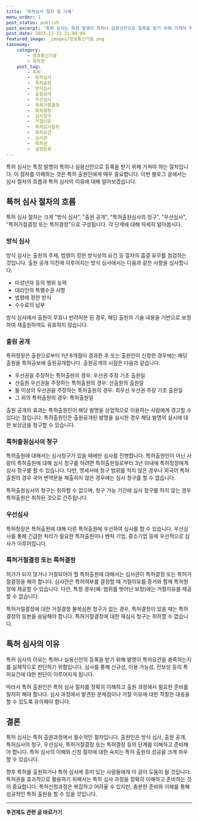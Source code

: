 ```yaml
---
title: '특허심사 절차 및 이해'
menu_order: 1
post_status: publish
post_excerpt: '특허 심사는 특정 발명이 특허나 실용신안으로 등록을 받기 위해 거쳐야 하는 절차입니다. 이 절차를 이해하는 것은 특허 출원인에게 매우 중요합니다. 이번 블로그 글에서는 심사 절차의 흐름과 특허 심사의 이유에 대해 알아보겠습니다.'
post_date: 2023-12-22 21:09:09
featured_image: _images/정보통신기술.png
taxonomy:
    category:
        - 정보통신기술
        - 특허권
    post_tag:
        - 특허
        -  특허심사
        -  특허출원
        -  방식심사
        -  출원공개
        -  우선심사
        -  특허거절결정
        -  특허결정
        -  심사청구
        -  거절이유
        -  특허심사절차
        -  특허요건
        -  심사관
        -  특허권
        -  설정등록
---
```



특허 심사는 특정 발명이 특허나 실용신안으로 등록을 받기 위해 거쳐야 하는 절차입니다. 이 절차를 이해하는 것은 특허 출원인에게 매우 중요합니다. 이번 블로그 글에서는 심사 절차의 흐름과 특허 심사의 이유에 대해 알아보겠습니다.

## 특허 심사 절차의 흐름

특허 심사 절차는 크게 "방식 심사", "출원 공개", "특허출원심사의 청구", "우선심사", "특허거절결정 또는 특허결정"으로 구성됩니다. 각 단계에 대해 자세히 알아봅시다.

### 방식 심사

방식 심사는 출원의 주체, 법령이 정한 방식상의 요건 등 절차의 흠결 유무를 점검하는 것입니다. 출원 공개 이전에 이루어지는 방식 심사에서는 다음과 같은 사항을 심사합니다.

- 미성년자 등의 행위 능력
- 대리인의 특별수권 사항
- 법령에 정한 방식
- 수수료의 납부

방식 심사에서 출원이 무효나 반려처분 된 경우, 해당 출원의 기술 내용을 기반으로 보정하여 재출원하여도 유효하지 않습니다.

### 출원 공개

특허청장은 출원으로부터 1년 6개월이 경과한 후 또는 출원인이 신청한 경우에는 해당 출원을 특허공보에 출원공개합니다. 출원공개의 시점은 다음과 같습니다.

- 우선권을 주장하는 특허출원의 경우: 우선권 주장 기초 출원일
- 선출원 우선권을 주장하는 특허출원의 경우: 선출원의 출원일
- 둘 이상의 우선권을 주장하는 특허출원의 경우: 최우선 우선권 주장 기초 출원일
- 그 외의 특허출원의 경우: 특허출원일

출원 공개의 효과는 특허출원인이 해당 발명을 상업적으로 이용하는 사람에게 경고할 수 있다는 점입니다. 특허출원인은 출원공개된 발명을 실시한 경우 해당 발명의 실시에 대한 보상금을 청구할 수 있습니다.

### 특허출원심사의 청구

특허출원에 대해서는 심사청구가 있을 때에만 심사를 진행합니다. 특허출원인이 아닌 사람이 특허출원에 대해 심사 청구를 하려면 특허출원일로부터 3년 이내에 특허청장에게 심사 청구를 할 수 있습니다. 다만, 명세서에 청구 범위를 적지 않은 경우나 외국어 특허출원의 경우 국어 번역문을 제출하지 않은 경우에는 심사 청구를 할 수 없습니다.

특허출원심사의 청구는 취하할 수 없으며, 청구 가능 기간에 심사 청구를 하지 않는 경우 특허출원은 취하된 것으로 간주됩니다.

### 우선심사

특허청장은 특허출원에 대해 다른 특허출원에 우선하여 심사를 할 수 있습니다. 우선심사를 통해 긴급한 처리가 필요한 특허출원이나 벤처 기업, 중소기업 등에 우선적으로 심사가 이루어집니다.

### 특허거절결정 또는 특허결정

허가가 되지 않거나 거절되어야 할 특허출원에 대해서는 심사관이 특허결정 또는 특허거절결정을 해야 합니다. 심사관은 특허여부를 결정할 때 거절이유를 증거와 함께 특허청장에 제공할 수 있습니다. 다만, 특정 경우(예: 범위를 벗어난 보정)에는 거절이유를 제공할 수 없습니다.

특허거절결정에 대한 거절결정 불복심판 청구가 없는 경우, 특허결정이 있을 때는 특허결정의 등본을 송달해야 합니다. 특허거절결정에 대한 재심사 청구는 취하할 수 없습니다.

## 특허 심사의 이유

특허 심사의 이유는 특허나 실용신안의 등록을 받기 위해 발명이 특허요건을 충족하는지를 실체적으로 판단하기 위함입니다. 심사를 통해 신규성, 이용 가능성, 진보성 등의 특허요건에 대한 판단이 이루어지게 됩니다.

따라서 특허 출원인은 특허 심사 절차를 정확히 이해하고 출원 과정에서 필요한 준비를 철저히 해야 합니다. 심사 과정에서 발견된 문제점이나 거절 이유에 대한 적절한 대응을 할 수 있도록 유의해야 합니다.

## 결론

특허 심사는 특허 출원과정에서 필수적인 절차입니다. 출원인은 방식 심사, 출원 공개, 특허심사의 청구, 우선심사, 특허거절결정 또는 특허결정 등의 단계를 이해하고 준비해야 합니다. 특허 심사의 이해와 신청 절차에 대한 숙지는 특허 출원의 성공을 크게 좌우할 수 있습니다.

향후 특허를 출원하거나 특허 심사에 흥미 있는 사람들에게 이 글이 도움이 될 것입니다. 특허권을 효과적으로 활용하기 위해서는 특허 심사 과정을 정확히 이해하고 준비하는 것이 중요합니다. 특허신청과정은 복잡하고 어려울 수 있지만, 충분한 준비와 이해를 통해 성공적인 특허 출원을 할 수 있을 것입니다.
<!-- wp:separator -->
<hr class="wp-block-separator has-alpha-channel-opacity"/>
<!-- /wp:separator -->

<!-- wp:group {"backgroundColor":"base","layout":{"type":"constrained"}} -->
<div class="wp-block-group has-base-background-color has-background"><!-- wp:paragraph {"align":"center","fontSize":"medium"} -->
<p class="has-text-align-center has-large-font-size"><strong>후견제도 관련 글 바로가기</strong></p>
<!-- /wp:paragraph -->


<!-- wp:latest-posts
{"categories":[{"id":1980,"count":19,"description":"","link":"https://uknowlaw.com/category/%ed%9b%84%ea%b2%ac%ec%a0%9c%eb%8f%84/","name":"후견제도","slug":"후견제도","taxonomy":"category","parent":0,"meta":[],"_links":{"self":[{"href":"https://uknowlaw.com/wp-json/wp/v2/categories/1980"}],"collection":[{"href":"https://uknowlaw.com/wp-json/wp/v2/categories"}],"about":[{"href":"https://uknowlaw.com/wp-json/wp/v2/taxonomies/category"}],"wp:post_type":[{"href":"https://uknowlaw.com/wp-json/wp/v2/posts?categories=1980"}],"curies":[{"name":"wp","href":"https://api.w.org/{rel}","templated":true}]}}],"postsToShow":100,"excerptLength":28,"postLayout":"grid","columns":2,"featuredImageAlign":"left","featuredImageSizeSlug":"large","fontSize":"small"} /--></div>
<!-- /wp:group -->